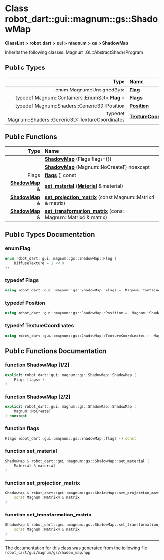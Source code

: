 

# Class robot\_dart::gui::magnum::gs::ShadowMap



[**ClassList**](annotated.md) **>** [**robot\_dart**](namespacerobot__dart.md) **>** [**gui**](namespacerobot__dart_1_1gui.md) **>** [**magnum**](namespacerobot__dart_1_1gui_1_1magnum.md) **>** [**gs**](namespacerobot__dart_1_1gui_1_1magnum_1_1gs.md) **>** [**ShadowMap**](classrobot__dart_1_1gui_1_1magnum_1_1gs_1_1ShadowMap.md)








Inherits the following classes: Magnum::GL::AbstractShaderProgram














## Public Types

| Type | Name |
| ---: | :--- |
| enum Magnum::UnsignedByte | [**Flag**](#enum-flag)  <br> |
| typedef Magnum::Containers::EnumSet&lt; [**Flag**](classrobot__dart_1_1gui_1_1magnum_1_1gs_1_1ShadowMap.md#enum-flag) &gt; | [**Flags**](#typedef-flags)  <br> |
| typedef Magnum::Shaders::Generic3D::Position | [**Position**](#typedef-position)  <br> |
| typedef Magnum::Shaders::Generic3D::TextureCoordinates | [**TextureCoordinates**](#typedef-texturecoordinates)  <br> |




















## Public Functions

| Type | Name |
| ---: | :--- |
|   | [**ShadowMap**](#function-shadowmap-12) (Flags flags={}) <br> |
|   | [**ShadowMap**](#function-shadowmap-22) (Magnum::NoCreateT) noexcept<br> |
|  Flags | [**flags**](#function-flags) () const<br> |
|  [**ShadowMap**](classrobot__dart_1_1gui_1_1magnum_1_1gs_1_1ShadowMap.md) & | [**set\_material**](#function-set_material) ([**Material**](classrobot__dart_1_1gui_1_1magnum_1_1gs_1_1Material.md) & material) <br> |
|  [**ShadowMap**](classrobot__dart_1_1gui_1_1magnum_1_1gs_1_1ShadowMap.md) & | [**set\_projection\_matrix**](#function-set_projection_matrix) (const Magnum::Matrix4 & matrix) <br> |
|  [**ShadowMap**](classrobot__dart_1_1gui_1_1magnum_1_1gs_1_1ShadowMap.md) & | [**set\_transformation\_matrix**](#function-set_transformation_matrix) (const Magnum::Matrix4 & matrix) <br> |




























## Public Types Documentation




### enum Flag 

```C++
enum robot_dart::gui::magnum::gs::ShadowMap::Flag {
    DiffuseTexture = 1 << 0
};
```






### typedef Flags 

```C++
using robot_dart::gui::magnum::gs::ShadowMap::Flags =  Magnum::Containers::EnumSet<Flag>;
```






### typedef Position 

```C++
using robot_dart::gui::magnum::gs::ShadowMap::Position =  Magnum::Shaders::Generic3D::Position;
```






### typedef TextureCoordinates 

```C++
using robot_dart::gui::magnum::gs::ShadowMap::TextureCoordinates =  Magnum::Shaders::Generic3D::TextureCoordinates;
```



## Public Functions Documentation




### function ShadowMap [1/2]

```C++
explicit robot_dart::gui::magnum::gs::ShadowMap::ShadowMap (
    Flags flags={}
) 
```






### function ShadowMap [2/2]

```C++
explicit robot_dart::gui::magnum::gs::ShadowMap::ShadowMap (
    Magnum::NoCreateT
) noexcept
```






### function flags 

```C++
Flags robot_dart::gui::magnum::gs::ShadowMap::flags () const
```






### function set\_material 

```C++
ShadowMap & robot_dart::gui::magnum::gs::ShadowMap::set_material (
    Material & material
) 
```






### function set\_projection\_matrix 

```C++
ShadowMap & robot_dart::gui::magnum::gs::ShadowMap::set_projection_matrix (
    const Magnum::Matrix4 & matrix
) 
```






### function set\_transformation\_matrix 

```C++
ShadowMap & robot_dart::gui::magnum::gs::ShadowMap::set_transformation_matrix (
    const Magnum::Matrix4 & matrix
) 
```




------------------------------
The documentation for this class was generated from the following file `robot_dart/gui/magnum/gs/shadow_map.hpp`

